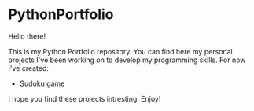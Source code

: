 # PythonPortfolio

Hello there!

This is my Python Portfolio repository. You can find here my personal projects I've been working on to develop my programming skills. For now I've created:

* Sudoku game

I hope you find these projects intresting. Enjoy!
